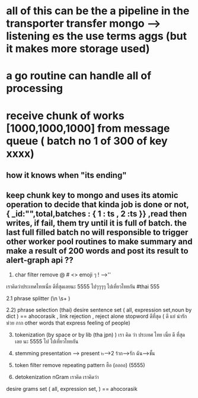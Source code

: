 # all of this can be the a pipeline in the transporter transfer mongo --> listening es the use terms aggs (but it makes more storage used) 

# a go routine can handle all of processing 
# receive chunk of works [1000,1000,1000] from message queue ( batch no 1 of 300 of key xxxx)

## how it knows when "its ending"
## keep chunk key to mongo and uses its atomic operation to decide that kinda job is done or not, { _id:"",total,batches : { 1 : ts , 2 :ts }} ,read then writes, if fail, them try until it is full of batch.  the last full filled batch no will responsible to trigger other worker pool routines to make summary and make a result of 200 words and post its result to alert-graph api ??

1) char filter remove @ # <> emoji ๆ ! -->''

เราคิดว่าประเทศไทยเนี่ย ดีที่สุดเลยนะ 5555 ไปๆๆๆๆ ไปเที่ยวไทยกัน #thai 555 

2.1 phrase splitter (\n \s+ )

2.2) phrase selection (thai) desire sentence set ( all, expression set,noun by dict ) == ahocorasik  , link rejection , reject alone stopword 
ดีที่สุด ( ดี แย่ น่ารัก ห่วย กาก other words that express feeling of people)

3) tokenization (by space or by lib (tha jpn) )
เรา คิด ว่า ประเทศ ไทย เนี่ย  ดี ที่สุด เลย นะ 5555 ไป ไปเที่ยวไทยกัน

4) stemming 
presentation --> present
๒-->2
ร้าก-->รัก
ฉัน-->ชั้น

5) token filter remove repeating pattern
ฮือ (ออออ) (5555)

6) detokenization nGram
เราคิด เราคิดว่า


desire grams set ( all, expression set,  ) == ahocorasik